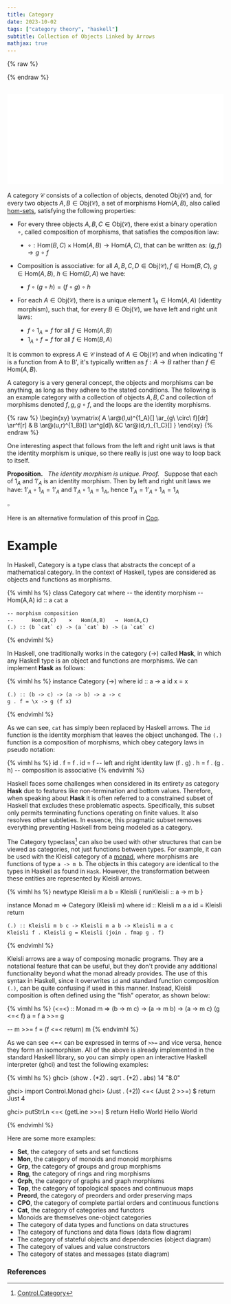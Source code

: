 ```yaml
---
title: Category
date: 2023-10-02
tags: ["category theory", "haskell"]
subtitle: Collection of Objects Linked by Arrows
mathjax: true
---
```



{% raw %}
<script>
  MathJax = {
    loader: {
      load: ['[custom]/xypic.js'],
      paths: {custom: 'https://beuke.org/js'}
    },
    tex: {
      packages: {'[+]': ['xypic']}
    }
  };
</script>

<script id="MathJax-script" async src="https://cdn.jsdelivr.net/npm/mathjax@3.1.4/es5/tex-chtml-full.js"></script>
<!-- <script id="MathJax-script" async src="https://cdn.jsdelivr.net/npm/mathjax@3.1.4/es5/tex-svg-full.js"></script> -->

<script>
window.addEventListener('load', function() {
   document.querySelectorAll("mjx-xypic-object").forEach( (x) => (x.style.color = "var(--darkreader-text--text"));
   document.querySelectorAll("mjx-math > mjx-xypic > svg > g").forEach(x => x.setAttribute("stroke", "var(--darkreader-text--text"))
})
</script>

<style>
<!-- li { -->
  <!-- list-style-type: none; -->
<!-- } -->
ul > li {
  list-style-type: disc;
}
.code-box {
    position: relative;
    padding-top: 12px;
    margin-top: -0.5rem;
}
.language-label {
    position: absolute;
    top: 0;
    left: 0;
    background-color: #20211f;
    padding: 2px 5px;
    border-color: rgb(59, 60, 58);
    border-top: 1px solid #393a38;
    border-right: 1px solid #393a38;
    border-left: 1px solid #393a38;
    font-size: 0.9rem;
    text-align: right; /* Aligns the text to the right */
}
</style>
{% endraw %}

<br>
<img src="/images/category.png" onclick="window.open(this.src)">
<!-- The source as dot is next to image. Compile with: dot -Tsvg typeclasses.dot -o typeclasses.svg -->
<br>

<!-- A category $\mathcal{C}$ is a quadruple $(\text{Obj}(\mathcal{C}), \text{Mor}(\mathcal{C}),\mu,1_\mathcal{C})$ consisting of a collection of objects $\text{Obj}(\mathcal{C})$, -->
<!-- For each pair of objects $A,B$, a set $\text{Hom}(A,B)$ of morphisms, also called [hom-sets](/hom-sets). -->

<!-- composition is associative: for each quadruple $a,b,c,d \in \text{Obj}(\mathcal{C})$ of objects, if $f \in HOM\ Mor?$ -->

A category $\mathcal{C}$ consists of a collection of objects, denoted $\text{Obj}(\mathcal{C})$ and, for every two objects $A, B \in \text{Obj}(\mathcal{C})$, a set of morphisms $\text{Hom}(A,B)$, also called [hom-sets](/hom-set), satisfying the following properties:

* For every three objects $A,B,C \in \text{Obj}(\mathcal{C})$, there exist a binary operation $\circ$, called composition of morphisms, that satisfies the composition law:

  * $\circ : \text{Hom}(B,C) \times \text{Hom}(A,B) \rightarrow \text{Hom}(A,C)$, that can be written as: $(g,f) \rightarrow g\ \circ\ f$
    <!-- <li style="list-style-type: none;">Item 1</li> -->
    <!-- <li style="list-style-type: none;">Item 2</li> -->

* Composition is associative: for all $A,B,C,D \in \text{Obj}(\mathcal{C}), f \in \text{Hom}(B,C)$, $g \in \text{Hom}(A,B)$, $h \in \text{Hom}(D,A)$ we have:

    * $f \circ (g \circ h) = (f \circ g) \circ h$

* For each $A \in \text{Obj}(\mathcal{C})$, there is a unique element $1_{A} \in \text{Hom}(A,A)$ (identity morphism), such that, for every $B \in \text{Obj}(\mathcal{C})$, we have left and right unit laws:

    * $f \circ 1_{A} = f$ for all $f \in \text{Hom}(A, B)$
    * $1_{A} \circ f = f$ for all $f \in \text{Hom}(B,A)$

<!-- For each $x \in \text{Obj}(\mathcal{C})$, there is a unique element $1_{x} \in \text{Hom}(x,x)$ (identity morphism), such that for every pair $x,y \in \text{Obj}(\mathcal{C})$, if $f \in \text{Hom}(x,y)$, then we have left and right unit laws: -->

<!-- * $1_{y} \circ f = f = f \circ 1_{x}$ -->

It is common to express $A \in \mathcal{C}$ instead of $A \in \text{Obj}(\mathcal{C})$ and when indicating 'f is a function from A to B', it's typically written as $f: A \rightarrow B$ rather than $f \in \text{Hom}(A,B)$.

A category is a very general concept, the objects and morphisms can be anything, as long as they adhere to the stated conditions. The following is an example category with a collection of objects $A, B, C$ and collection of morphisms denoted $f, g, g \circ f$, and the loops are the identity morphisms.

{% raw %}
\begin{xy}
	\xymatrix{
	A \ar@(l,u)^{1_A}[] \ar_{g\ \circ\ f}[dr] \ar^f[r] & B \ar@(u,r)^{1_B}[] \ar^g[d]\\
	&C \ar@(d,r)_{1_C}[]
	}
\end{xy}
{% endraw %}



One interesting aspect that follows from the left and right unit laws is that the identity morphism is unique, so there really is just one way to loop back to itself.
<div class="proof" >

**Proposition.** &nbsp; *The identity morphism is unique.*
*Proof.* &nbsp; Suppose that each of $1_{A}$ and $1'_{A}$ is an identity morphism. Then by left and right unit laws we have: $1'_{A} \circ 1_{A} = 1'_{A}$ and $1'_{A} \circ 1_{A} = 1_{A}$, hence $1'_{A} = 1'_{A} \circ 1_{A} = 1_{A}$
<div class="right">

$\pmb{\scriptstyle \square}$
</div> </div>

Here is an alternative formulation of this proof in [Coq](https://gist.github.com/madnight/f1d0f4d2d21b645549365056c4d4ae75).

<!-- Clean proof style -->
<!-- https://math.berkeley.edu/~wodzicki/253.F16/Cat.pdf -->

<!-- https://www.heldermann.de/SSPM/SSPM01/Chapter-3.pdf -->



<!-- Section Category. -->
<!--   Context `{Hom : Type -> Type -> Type}. -->

<!--   Class Category := { -->
<!--     id : forall {A}, Hom A A; -->
<!--     compose  : forall {A B C}, Hom A B -> Hom B C -> Hom A C; -->

<!--     (* Identity Laws *) -->
<!--     left_identity  : forall {A B} (f: Hom A B), -->
<!--       compose id f = f; -->
<!--     right_identity : forall {A B} (f: Hom A B), -->
<!--       compose f id = f; -->
<!--   }. -->

<!--   Variables A : Type. -->
<!--   Variables (id1 id2 : Hom A A). -->
<!--   Context `{C : @Category Hom}. -->

<!--   Hypothesis H1 : forall {B} (f : Hom A B), compose id1 f = f. -->
<!--   Hypothesis H2 : forall {B} (f : Hom A B), compose id2 f = f. -->

<!--   Theorem identity_unique : id1 = id2. -->
<!--   Proof. -->
<!--     specialize H1 with (f:=id1). -->
<!--     specialize H2 with (f:=id1). -->
<!--     rewrite <- H1 in H2. -->
<!--     exact H2. -->
<!--   Qed. -->

# Example

In Haskell, Category is a type class that abstracts the concept of a mathematical category. In the context of Haskell, types are considered as objects and functions as morphisms.

{% vimhl hs %}
class Category cat where
    -- the identity morphism
    --    Hom(A,A)
    id :: a `cat` a

    -- morphism composition
    --      Hom(B,C)    ×   Hom(A,B)   →  Hom(A,C)
    (.) :: (b `cat` c) -> (a `cat` b) -> (a `cat` c)
{% endvimhl %}


In Haskell, one traditionally works in the category (->) called **Hask**, in which any Haskell type is an object and functions are morphisms. We can implement **Hask** as follows:

{% vimhl hs %}
instance Category (->) where
    id :: a -> a
    id x = x

    (.) :: (b -> c) -> (a -> b) -> a -> c
    g . f = \x -> g (f x)
{% endvimhl %}

As we can see, `cat` has simply been replaced by Haskell arrows. The `id` function is the identity morphism that leaves the object unchanged. The `(.)` function is a composition of morphisms, which obey category laws in pseudo notation:

{% vimhl hs %}
id . f = f . id = f       -- left and right identity law
(f . g) . h = f . (g . h) -- composition is associative
{% endvimhl %}

Haskell faces some challenges when considered in its entirety as category **Hask** due to features like non-termination and bottom values. Therefore, when speaking about **Hask** it is often referred to a constrained subset of Haskell that excludes these problematic aspects. Specifically, this subset only permits terminating functions operating on finite values. It also resolves other subtleties. In essence, this pragmatic subset removes everything preventing Haskell from being modeled as a category.

<!-- The corresponding category has the expected initial and terminal objects, sums and products, and instances of Functor and Monad really are endofunctors and monads 1. -->

The Category typeclass[^1] can also be used with other structures that can be viewed as categories, not just functions between types. For example, it can be used with the Kleisli category of a [monad](/monad), where morphisms are functions of type `a -> m b`. The objects in this category are identical to the types in Haskell as found in `Hask`. However, the transformation between these entities are represented by Kleisli arrows. 


<!-- Within the context of Kleisli, the composition operation becomes the Kleisli composition operator (<=<), and the identity transformation, possessing type `a -> m a`, is denoted as `return`. -->


{% vimhl hs %}
newtype Kleisli m a b = Kleisli {
    runKleisli :: a -> m b
}

instance Monad m => Category (Kleisli m) where
    id :: Kleisli m a a
    id = Kleisli return

    (.) :: Kleisli m b c -> Kleisli m a b -> Kleisli m a c
    Kleisli f . Kleisli g = Kleisli (join . fmap g . f)
{% endvimhl %}

Kleisli arrows are a way of composing monadic programs. They are a notational feature that can be useful, but they don't provide any additional functionality beyond what the monad already provides. The use of this syntax in Haskell, since it overwrites `id` and standard function composition `(.)`, can be quite confusing if used in this manner. Instead, Kleisli composition is often defined using the "fish" operator, as shown below:

{% vimhl hs %}
(<=<) :: Monad m => (b -> m c) -> (a -> m b) -> (a -> m c)
(g <=< f) a = f a >>= g

-- m >>= f = (f <=< return) m
{% endvimhl %}

As we can see <=< can be expressed in terms of `>>=` and vice versa, hence they form an isomorphism. All of the above is already implemented in the standard Haskell library, so you can simply open an interactive Haskell interpreter (ghci) and test the following examples:

{% vimhl hs %}
ghci> (show . (*2) . sqrt . (+2) . abs) 14
"8.0"

ghci> import Control.Monad
ghci> (Just . (+2)) <=< (Just 2 >>=) $ return
Just 4

ghci> putStrLn <=< (getLine >>=) $ return
Hello World
Hello World

{% endvimhl %}

Here are some more examples:

* $\mathbf{Set}$, the category of sets and set functions
* $\mathbf{Mon}$, the category of monoids and monoid morphisms
* $\mathbf{Grp}$, the category of groups and group morphisms
* $\mathbf{Rng}$, the category of rings and ring morphisms
* $\mathbf{Grph}$, the category of graphs and graph morphisms
* $\mathbf{Top}$, the category of topological spaces and continuous maps
* $\mathbf{Preord}$, the category of preorders and order preserving maps
* $\mathbf{CPO}$, the category of complete partial orders and continuous functions
* $\mathbf{Cat}$, the category of categories and functors
* Monoids are themselves one-object categories
* The category of data types and functions on data structures
* The category of functions and data flows (data flow diagram)
* The category of stateful objects and dependencies (object diagram)
* The category of values and value constructors
* The category of states and messages (state diagram)

### References

[^0]: The diagram displayed at the top of this post is a modified version of Brent Yorgey's [Typeclassopedia diagram](https://wiki.haskell.org/File:Typeclassopedia-diagram.png)
[^1]: [Control.Category](https://hackage.haskell.org/package/base-4.18.1.0/docs/Control-Category.html)
